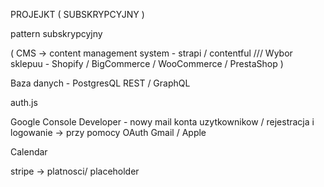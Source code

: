 PROJEJKT ( SUBSKRYPCYJNY )

pattern subskrypcyjny

(
CMS -> content management system - strapi / contentful
///
Wybor sklepuu - Shopify / BigCommerce / WooCommerce / PrestaShop
)

Baza danych - PostgresQL
REST / GraphQL

auth.js

Google Console Developer - nowy mail
konta uzytkownikow
/ rejestracja i logowanie -> przy pomocy OAuth Gmail / Apple

Calendar

stripe -> platnosci/ placeholder
